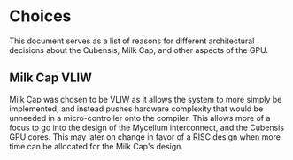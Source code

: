 # Choices
This document serves as a list of reasons for different architectural decisions about the Cubensis, Milk Cap, and other aspects of the GPU.

## Milk Cap VLIW
Milk Cap was chosen to be VLIW as it allows the system to more simply be implemented, and instead pushes hardware complexity that would be unneeded in a micro-controller onto the compiler. This allows more of a focus to go into the design of the Mycelium interconnect, and the Cubensis GPU cores. This may later on change in favor of a RISC design when more time can be allocated for the Milk Cap's design.